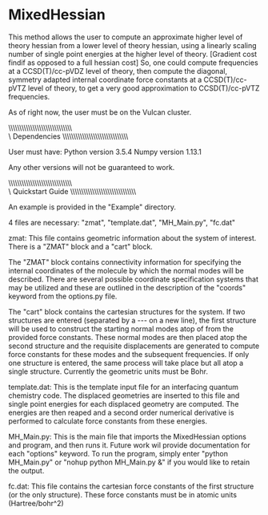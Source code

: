 # MixedHessian
This method allows the user to compute an approximate higher level of theory hessian from a lower level of theory hessian, using a linearly scaling number of single point energies at the higher level of theory. [Gradient cost findif as opposed to a full hessian cost]
So, one could compute frequencies at a CCSD(T)/cc-pVDZ level of theory, then compute the diagonal, 
symmetry adapted internal coordinate force constants at a CCSD(T)/cc-pVTZ level of theory, to get a very good approximation to CCSD(T)/cc-pVTZ frequencies.

As of right now, the user must be on the Vulcan cluster.

\\\\\\\\\\\\\\\\\\\\\\\\\\\\\\\\\\\\\\\\\\\\\\\\\\\\\\\\\\\
\\ Dependencies
\\\\\\\\\\\\\\\\\\\\\\\\\\\\\\\\\\\\\\\\\\\\\\\\\\\\\\\\\\\

User must have:
Python version 3.5.4
Numpy version 1.13.1

Any other versions will not be guaranteed to work.

\\\\\\\\\\\\\\\\\\\\\\\\\\\\\\\\\\\\\\\\\\\\\\\\\\\\\\\\\\\
\\ Quickstart Guide
\\\\\\\\\\\\\\\\\\\\\\\\\\\\\\\\\\\\\\\\\\\\\\\\\\\\\\\\\\\

An example is provided in the "Example" directory.

4 files are necessary: "zmat", "template.dat", "MH_Main.py", "fc.dat"

zmat:
This file contains geometric information about the system of interest. There is a "ZMAT" block and a "cart" block.

The "ZMAT" block contains connectivity information for specifying the internal coordinates of the molecule by which the normal modes will be described.
There are several possible coordinate specification systems that may be utilized and these are outlined in the description of the "coords" keyword from the options.py file.

The "cart" block contains the cartesian structures for the system. If two structures are entered (separated by a --- on a new line), the first structure will be used to construct the starting normal modes atop of from the provided force constants. These normal modes are then placed atop the second structure and the requisite displacements are generated to compute force constants for these modes and the subsequent frequencies. If only one structure is entered, the same process will take place but all atop a single structure. Currently the geometric units must be Bohr.

template.dat:
This is the template input file for an interfacing quantum chemistry code. The displaced geometries are inserted to this file and single point energies for each displaced geometry are computed. The energies are then reaped and a second order numerical derivative is performed to calculate force constants from these energies.

MH_Main.py:
This is the main file that imports the MixedHessian options and program, and then runs it. Future work wil provide documentation for each "options" keyword.
To run the program, simply enter "python MH_Main.py" or "nohup python MH_Main.py &" if you would like to retain the output.

fc.dat:
This file contains the cartesian force constants of the first structure (or the only structure). These force constants must be in atomic units (Hartree/bohr^2)
